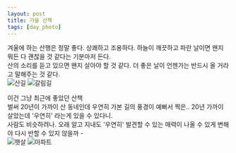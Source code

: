 ```yaml
---
layout: post
title: 가을 산책
tags: [day_photo]
---
```

겨울에 하는 산행은 정말 좋다. 상쾌하고 조용하다. 하늘이 깨끗하고 파란 날이면 왠지 뭐든 다 괜찮을 것 같다는 기분마저 든다.  
산의 소리를 듣고 있으면 왠지 살아야 할 것 같다. 더 좋은 날이 언젠가는 반드시 올 거라고 말해주는 것 같다.  
![산길](http://lh3.googleusercontent.com/-UtgeF9PpgTQ/VhCHs-O1H2I/AAAAAAAAAJM/ryV0D1Qict8/s1280/upload_-1.jpg)
![갈림길](http://lh3.googleusercontent.com/-JF5vgcV3llU/VhCHvMEjL8I/AAAAAAAAAJU/dUfDWsqRThs/s1280/upload_-1.jpg)

이건 그냥 최근에 좋았던 산책  
벌써 20년이 가까이 산 동네인데 우연히 가본 길의 풍경이 예뻐서 찍은.. 20년 가까이 살았는데 '우연히' 라는게 있을 수 있다니.  
사람도 비슷하려나. 오래 알고 지내도 '우연히' 발견할 수 있는 매력이 나올 수 있게 변해야 다시 반할 수 있지 않을까 -  
![햇살](http://lh3.googleusercontent.com/-3FGHjrc6Wzg/VhCHxE-x_DI/AAAAAAAAAJc/Iw4s-rwnNK4/s1280/upload_-1.jpg)
![아파트](http://lh3.googleusercontent.com/-5z_IZ2MEzgg/VhCHyw-YkkI/AAAAAAAAAJk/r_O7UDEVzl0/s1280/upload_-1.jpg)